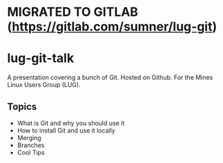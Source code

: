 # MIGRATED TO GITLAB (https://gitlab.com/sumner/lug-git)

# lug-git-talk
A presentation covering a bunch of Git. Hosted on Github. For the Mines Linux Users Group (LUG).

## Topics
- What is Git and why you should use it
- How to install Git and use it locally
- Merging
- Branches
- Cool Tips
